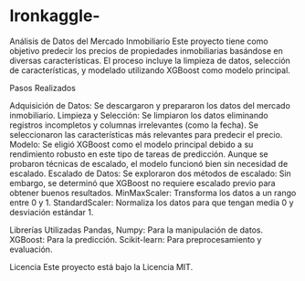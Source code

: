 # Ironkaggle-
Análisis de Datos del Mercado Inmobiliario
Este proyecto tiene como objetivo predecir los precios de propiedades inmobiliarias basándose en diversas características. El proceso incluye la limpieza de datos, selección de características, y modelado utilizando XGBoost como modelo principal.

Pasos Realizados

Adquisición de Datos: Se descargaron y prepararon los datos del mercado inmobiliario.
Limpieza y Selección: Se limpiaron los datos eliminando registros incompletos y columnas irrelevantes (como la fecha). Se seleccionaron las características más relevantes para predecir el precio.
Modelo: Se eligió XGBoost como el modelo principal debido a su rendimiento robusto en este tipo de tareas de predicción. Aunque se probaron técnicas de escalado, el modelo funcionó bien sin necesidad de escalado.
Escalado de Datos: Se exploraron dos métodos de escalado:
Sin embargo, se determinó que XGBoost no requiere escalado previo para obtener buenos resultados.
MinMaxScaler: Transforma los datos a un rango entre 0 y 1.
StandardScaler: Normaliza los datos para que tengan media 0 y desviación estándar 1.


Librerías Utilizadas
Pandas, Numpy: Para la manipulación de datos.
XGBoost: Para la predicción.
Scikit-learn: Para preprocesamiento y evaluación.


Licencia
Este proyecto está bajo la Licencia MIT.
